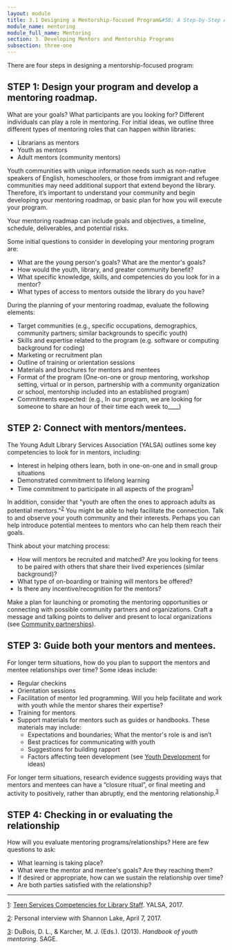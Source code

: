 ```yaml
---
layout: module
title: 3.1 Designing a Mentorship-focused Program&#58; A Step-by-Step Approach
module_name: mentoring
module_full_name: Mentoring
section: 3. Developing Mentors and Mentorship Programs
subsection: three-one
---
```


There are four steps in designing a mentorship-focused program:

## STEP 1: Design your program and develop a mentoring roadmap. 

What are your goals? What participants are you looking for? Different individuals can play a role in mentoring. For initial ideas, we outline three different types of mentoring roles that can happen within libraries:  

- Librarians as mentors  
- Youth as mentors 
- Adult mentors (community mentors) 

Youth communities with unique information needs such as non-native speakers of English, homeschoolers, or those from immigrant and refugee communities may need additional support that extend beyond the library. Therefore, it’s important to understand your community and begin developing your mentoring roadmap, or basic plan for how you will execute your program.  

Your mentoring roadmap can include goals and objectives, a timeline, schedule, deliverables, and potential risks. 

Some initial questions to consider in developing your mentoring program are: 

- What are the young person's goals? What are the mentor's goals? 
- How would the youth, library, and greater community benefit? 
- What specific knowledge, skills, and competencies do you look for in a mentor? 
- What types of access to mentors outside the library do you have? 

During the planning of your mentoring roadmap, evaluate the following elements: 

- Target communities (e.g., specific occupations, demographics, community partners; similar backgrounds to specific youth) 
- Skills and expertise related to the program (e.g. software or computing background for coding) 
- Marketing or recruitment plan 
- Outline of training or orientation sessions 
- Materials and brochures for mentors and mentees 
- Format of the program (One-on-one or group mentoring, workshop setting, virtual or in person, partnership with a community organization or school, mentorship included into an established program) 
- Commitments expected: (e.g., In our program, we are looking for someone to share an hour of their time each week to____) 

## STEP 2: Connect with mentors/mentees. 

The Young Adult Library Services Association (YALSA) outlines some key competencies to look for in mentors, including: 

- Interest in helping others learn, both in one-on-one and in small group situations 
- Demonstrated commitment to lifelong learning 
- Time commitment to participate in all aspects of the program<sup><a name="1" href="#fn1">1</a></sup>

In addition, consider that "youth are often the ones to approach adults as potential mentors."<sup><a name="2" href="#fn2">2</a></sup> You might be able to help facilitate the connection. Talk to and observe your youth community and their interests. Perhaps you can help introduce potential mentees to mentors who can help them reach their goals. 

Think about your matching process: 

- How will mentors be recruited and matched? Are you looking for teens to be paired with others that share their lived experiences (similar background)?  
- What type of on-boarding or training will mentors be offered? 
- Is there any incentive/recognition for the mentors? 

Make a plan for launching or promoting the mentoring opportunities or connecting with possible community partners and organizations. Craft a message and talking points to deliver and present to local organizations (see [Community partnerships](../partnerships/index.html)). 

## STEP 3: Guide both your mentors and mentees. 

For longer term situations, how do you plan to support the mentors and mentee relationships over time? Some ideas include: 

- Regular checkins 
- Orientation sessions 
- Facilitation of mentor led programming. Will you help facilitate and work with youth while the mentor shares their expertise? 
- Training for mentors 
- Support materials for mentors such as guides or handbooks. These materials may include: 
  - Expectations and boundaries; What the mentor's role is and isn’t 
  - Best practices for communicating with youth 
  - Suggestions for building rapport 
  - Factors affecting teen development (see [Youth Development](../youth-development/) for ideas) 

For longer term situations, research evidence suggests providing ways that mentors and mentees can have a “closure ritual”, or final meeting and activity to positively, rather than abruptly, end the mentoring relationship.<sup><a name="3" href="#fn3">3</a></sup> 

## STEP 4: Checking in or evaluating the relationship 

How will you evaluate mentoring programs/relationships? Here are few questions to ask: 

- What learning is taking place? 
- What were the mentor and mentee's goals? Are they reaching them? 
- If desired or appropriate, how can we sustain the relationship over time? 
- Are both parties satisfied with the relationship?

<hr/>


<a name="fn1" href="#1">1</a>:  [Teen Services Competencies for Library Staff](http://www.ala.org/yalsa/guidelines/yacompetencies2010). YALSA, 2017.

<a name="fn2" href="#2">2</a>:  Personal interview with Shannon Lake, April 7, 2017.

<a name="fn3" href="#3">3</a>:  DuBois, D. L., & Karcher, M. J. (Eds.). (2013). _Handbook of youth mentoring_. SAGE. 